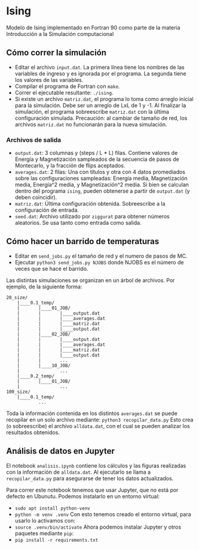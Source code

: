 # Ising
Modelo de Ising implementado en Fortran 90 como parte de la materia Introducción a la Simulación computacional 

## Cómo correr la simulación

- Editar el archivo `input.dat`. La primera línea tiene los nombres de las variables de ingreso y es ignorada por el programa. La segunda tiene los valores de las variables.
- Compilar el programa de Fortran con `make`.
- Correr el ejecutable resultante: `./ising`.
- Si existe un archivo `matriz.dat`, el programa lo toma como arreglo inicial para la simulación. Debe ser un arreglo de LxL de 1 y -1. Al finalizar la simulación, el programa sobreescribe `matriz.dat` con la última configuración simulada. Precaución: al cambiar de tamaño de red, los archivos `matriz.dat` no funcionarán para la nueva simulación.

### Archivos de salida

- `output.dat`: 3 columnas y (steps / L * L) filas. Contiene valores de Energía y Magnetización sampleados de la secuencia de pasos de Montecarlo, y la fracción de flips aceptados.
- `averages.dat`: 2 filas: Una con títulos y otra con 4 datos promediados sobre las configuraciones sampleadas: Energía media, Magnetización media, Energía^2 media, y Magnetización^2 media. Si bien se calculan dentro del programa `ising`, pueden obtenerse a partir de `output.dat` (y deben coincidir).
- `matriz.dat`: Última configuración obtenida. Sobreescribe a la configuración de entrada.
- `seed.dat`: Archivo utilizado por `ziggurat` para obtener números aleatorios. Se usa tanto como entrada como salida.

## Cómo hacer un barrido de temperaturas

- Editar en `send_jobs.py` el tamaño de red y el numero de pasos de MC.
- Ejecutar `python3 send_jobs.py NJOBS` donde NJOBS es el número de veces que se hace el barrido.

Las distintas simulaciones se organizan en un árbol de archivos. Por ejemplo, de la siguiente forma:
```
20_size/
    |____0.1_temp/
    |       |____01_JOB/
    |       |       |____output.dat
    |       |       |____averages.dat
    |       |       |____matriz.dat
    |       |       |____output.dat
    |       |____02_JOB/
    |       |       |____output.dat
    |       |       |____averages.dat
    |       |       |____matriz.dat
    |       |       |____output.dat
    |       |       ...
    |       |____10_JOB/
    |               ...
    |____0.2_temp/
    |       |____01_JOB/
    |               ...
100_size/
    |____0.1_temp/
            ...
```

Toda la información contenida en los distintos `averages.dat` se puede recopilar en un solo archivo mediante:
`python3 recopilar_data.py`
Esto crea (o sobreescribe) el archivo `alldata.dat`, con el cual se pueden analizar los resultados obtenidos.

## Análisis de datos en Jupyter

El notebook `analisis.ipynb` contiene los cálculos y las figuras realizadas con la información de `alldata.dat`. Al ejecutarlo se llama a `recopilar_data.py` para asegurarse de tener los datos actualizados.

Para correr este notebook tenemos que usar Jupyter, que no está por defecto en Ubunutu. Podemos instalarlo en un entorno virtual:

 - `sudo apt install python-venv`
 - `python -m venv .venv`
 Con esto tenemos creado el entorno virtual, para usarlo lo activamos con:
 - `source .venv/bin/activate`
 Ahora podemos instalar Jupyter y otros paquetes mediante `pip`:
  - `pip install -r requirements.txt`
